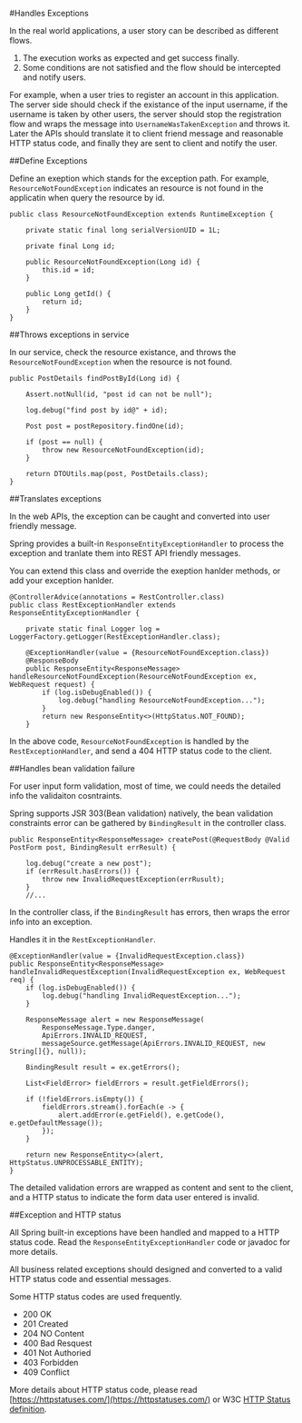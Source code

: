 #Handles Exceptions

In the real world applications, a user story can be described as different flows.

1. The execution works as expected and get success finally. 
2. Some conditions are not satisfied and the flow should be intercepted and notify users.

For example, when a user tries to register an account in this application. The server side should check if the existance of the input username, if the username is taken by other users, the server should stop the registration flow and wraps the message into `UsernameWasTakenException` and throws it. Later the APIs should translate it to client friend message and reasonable HTTP status code, and finally they are sent to client and notify the user.

##Define Exceptions

Define an exeption which stands for the exception path. For example, `ResourceNotFoundException` indicates an resource is not found in the applicatin when query the resource by id.

	public class ResourceNotFoundException extends RuntimeException {

		private static final long serialVersionUID = 1L;

		private final Long id;

		public ResourceNotFoundException(Long id) {
			this.id = id;
		}

		public Long getId() {
			return id;
		}
	}

##Throws exceptions in service

In our service, check the resource existance, and throws the `ResourceNotFoundException` when the resource is not found.	

    public PostDetails findPostById(Long id) {

        Assert.notNull(id, "post id can not be null");

        log.debug("find post by id@" + id);

        Post post = postRepository.findOne(id);

        if (post == null) {
            throw new ResourceNotFoundException(id);
        }

        return DTOUtils.map(post, PostDetails.class);
    }
	
##Translates exceptions

In the web APIs, the exception can be caught and converted into user friendly message.

Spring provides a built-in `ResponseEntityExceptionHandler` to process the exception and tranlate them into REST API friendly messages.

You can extend this class and override the exeption hanlder methods, or add your exception hanlder.

	@ControllerAdvice(annotations = RestController.class)
	public class RestExceptionHandler extends ResponseEntityExceptionHandler {

		private static final Logger log = LoggerFactory.getLogger(RestExceptionHandler.class);

		@ExceptionHandler(value = {ResourceNotFoundException.class})
		@ResponseBody
		public ResponseEntity<ResponseMessage> handleResourceNotFoundException(ResourceNotFoundException ex, WebRequest request) {
			if (log.isDebugEnabled()) {
				log.debug("handling ResourceNotFoundException...");
			}
			return new ResponseEntity<>(HttpStatus.NOT_FOUND);
		}
	
In the above code, `ResourceNotFoundException` is handled by the `RestExceptionHandler`, and send a 404 HTTP status code to the client.

##Handles bean validation failure

For user input form validation, most of time, we could needs the detailed info the validaiton cosntraints. 

Spring supports JSR 303(Bean validation) natively, the bean validation constraints error can be gathered by `BindingResult` in the controller class.

    public ResponseEntity<ResponseMessage> createPost(@RequestBody @Valid PostForm post, BindingResult errResult) {

        log.debug("create a new post");
        if (errResult.hasErrors()) {
            throw new InvalidRequestException(errRusult);
        }
		//...
		
In the controller class, if the `BindingResult` has errors, then wraps the error info into an exception.

Handles it in the `RestExceptionHandler`.

	@ExceptionHandler(value = {InvalidRequestException.class})
    public ResponseEntity<ResponseMessage> handleInvalidRequestException(InvalidRequestException ex, WebRequest req) {
        if (log.isDebugEnabled()) {
            log.debug("handling InvalidRequestException...");
        }

        ResponseMessage alert = new ResponseMessage(
            ResponseMessage.Type.danger,
            ApiErrors.INVALID_REQUEST,
            messageSource.getMessage(ApiErrors.INVALID_REQUEST, new String[]{}, null));

        BindingResult result = ex.getErrors();

        List<FieldError> fieldErrors = result.getFieldErrors();

        if (!fieldErrors.isEmpty()) {
            fieldErrors.stream().forEach(e -> {
                alert.addError(e.getField(), e.getCode(), e.getDefaultMessage());
            });
        }

        return new ResponseEntity<>(alert, HttpStatus.UNPROCESSABLE_ENTITY);
    }	
		
The detailed validation errors are wrapped as content and sent to the client, and a HTTP status to indicate the form data user entered is invalid.

##Exception and HTTP status

All Spring built-in exceptions have been handled and mapped to a HTTP status code. Read the `ResponseEntityExceptionHandler` code or javadoc for more details.

All business related exceptions should designed and converted to a valid HTTP status code and essential messages.

Some HTTP status codes are used frequently.

* 200 OK
* 201 Created
* 204 NO Content
* 400 Bad Resquest
* 401 Not Authoried
* 403 Forbidden
* 409 Conflict

More details about HTTP status code, please read [https://httpstatuses.com/](https://httpstatuses.com/) or W3C [HTTP Status definition](https://www.w3.org/Protocols/rfc2616/rfc2616-sec10.html).

	